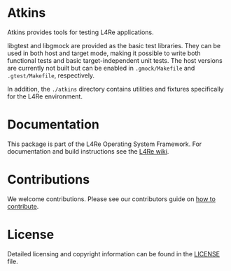 # Atkins

Atkins provides tools for testing L4Re applications.

libgtest and libgmock are provided as the basic test libraries. They can be
used in both host and target mode, making it possible to write both functional
tests and basic target-independent unit tests.  The host versions are currently
not built but can be enabled in `.gmock/Makefile` and `.gtest/Makefile`,
respectively.

In addition, the `./atkins` directory contains utilities and fixtures
specifically for the L4Re environment.

# Documentation

This package is part of the L4Re Operating System Framework. For documentation
and build instructions see the [L4Re
wiki](https://kernkonzept.com/L4Re/guides/l4re).

# Contributions

We welcome contributions. Please see our contributors guide on
[how to contribute](https://kernkonzept.com/L4Re/contributing/l4re).

# License

Detailed licensing and copyright information can be found in
the [LICENSE](LICENSE.spdx) file.
